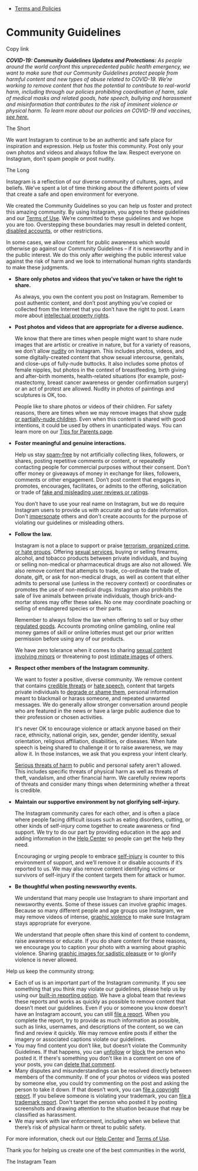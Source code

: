 *   [Terms and Policies](https://help.instagram.com/1417489251945243/?helpref=breadcrumb)

Community Guidelines
====================

Copy link

_**COVID-19: Community Guidelines Updates and Protections:** As people around the world confront this unprecedented public health emergency, we want to make sure that our Community Guidelines protect people from harmful content and new types of abuse related to COVID-19. We’re working to remove content that has the potential to contribute to real-world harm, including through our policies prohibiting coordination of harm, sale of medical masks and related goods, hate speech, bullying and harassment and misinformation that contributes to the risk of imminent violence or physical harm. To learn more about our policies on COVID-19 and vaccines, [see here.](https://help.instagram.com/697825587576762?helpref=faq_content)_

The Short

We want Instagram to continue to be an authentic and safe place for inspiration and expression. Help us foster this community. Post only your own photos and videos and always follow the law. Respect everyone on Instagram, don’t spam people or post nudity.

The Long

Instagram is a reflection of our diverse community of cultures, ages, and beliefs. We’ve spent a lot of time thinking about the different points of view that create a safe and open environment for everyone.

We created the Community Guidelines so you can help us foster and protect this amazing community. By using Instagram, you agree to these guidelines and our [Terms of Use](https://www.instagram.com/legal/terms). We’re committed to these guidelines and we hope you are too. Overstepping these boundaries may result in deleted content, [disabled accounts](https://help.instagram.com/366993040048856?helpref=faq_content), or other restrictions.

In some cases, we allow content for public awareness which would otherwise go against our Community Guidelines – if it is newsworthy and in the public interest. We do this only after weighing the public interest value against the risk of harm and we look to international human rights standards to make these judgments.

*   **Share only photos and videos that you’ve taken or have the right to share.**
    
    As always, you own the content you post on Instagram. Remember to post authentic content, and don’t post anything you’ve copied or collected from the Internet that you don’t have the right to post. Learn more about [intellectual property rights](https://help.instagram.com/126382350847838?helpref=faq_content).
    
*   **Post photos and videos that are appropriate for a diverse audience.**
    
    We know that there are times when people might want to share nude images that are artistic or creative in nature, but for a variety of reasons, we don’t allow [nudity](https://l.instagram.com/?u=https%3A%2F%2Fwww.facebook.com%2Fcommunitystandards%2Fadult_nudity_sexual_activity&e=AT15Sxy49ORoO5Zek0ozAt511M8nT_OmcF5Ib3vwELTO-1dQOrhcTR27xbDuP-R6JeQzuNaJ4WXHHp38oHJVqW4jkouSrwdlSJFk7MkTebT0xRi8SbNGKdOHN5SHAvC3s4J7_2ZtxRQPZYjSDV9A2jnb4XfMAWQxXwdIYQ) on Instagram. This includes photos, videos, and some digitally-created content that show sexual intercourse, genitals, and close-ups of fully-nude buttocks. It also includes some photos of female nipples, but photos in the context of breastfeeding, birth giving and after-birth moments, health-related situations (for example, post-mastectomy, breast cancer awareness or gender confirmation surgery) or an act of protest are allowed. Nudity in photos of paintings and sculptures is OK, too.
    
    People like to share photos or videos of their children. For safety reasons, there are times when we may remove images that show [nude or partially-nude children](https://l.instagram.com/?u=https%3A%2F%2Fwww.facebook.com%2Fcommunitystandards%2Fchild_nudity_sexual_exploitation&e=AT15Sxy49ORoO5Zek0ozAt511M8nT_OmcF5Ib3vwELTO-1dQOrhcTR27xbDuP-R6JeQzuNaJ4WXHHp38oHJVqW4jkouSrwdlSJFk7MkTebT0xRi8SbNGKdOHN5SHAvC3s4J7_2ZtxRQPZYjSDV9A2jnb4XfMAWQxXwdIYQ). Even when this content is shared with good intentions, it could be used by others in unanticipated ways. You can learn more on our [Tips for Parents page](https://help.instagram.com/154475974694511/?helpref=faq_content).
    
*   **Foster meaningful and genuine interactions.**
    
    Help us stay [spam-free](https://l.instagram.com/?u=https%3A%2F%2Fwww.facebook.com%2Fcommunitystandards%2Fspam&e=AT15Sxy49ORoO5Zek0ozAt511M8nT_OmcF5Ib3vwELTO-1dQOrhcTR27xbDuP-R6JeQzuNaJ4WXHHp38oHJVqW4jkouSrwdlSJFk7MkTebT0xRi8SbNGKdOHN5SHAvC3s4J7_2ZtxRQPZYjSDV9A2jnb4XfMAWQxXwdIYQ) by not artificially collecting likes, followers, or shares, posting repetitive comments or content, or repeatedly contacting people for commercial purposes without their consent. Don’t offer money or giveaways of money in exchange for likes, followers, comments or other engagement. Don’t post content that engages in, promotes, encourages, facilitates, or admits to the offering, solicitation or trade of [fake and misleading user reviews or ratings](https://l.instagram.com/?u=https%3A%2F%2Fwww.facebook.com%2Fcommunitystandards%2Ffraud_deception&e=AT15Sxy49ORoO5Zek0ozAt511M8nT_OmcF5Ib3vwELTO-1dQOrhcTR27xbDuP-R6JeQzuNaJ4WXHHp38oHJVqW4jkouSrwdlSJFk7MkTebT0xRi8SbNGKdOHN5SHAvC3s4J7_2ZtxRQPZYjSDV9A2jnb4XfMAWQxXwdIYQ).
    
    You don’t have to use your real name on Instagram, but we do require Instagram users to provide us with accurate and up to date information. Don't [impersonate](https://l.instagram.com/?u=https%3A%2F%2Fwww.facebook.com%2Fcommunitystandards%2Fmisrepresentation&e=AT15Sxy49ORoO5Zek0ozAt511M8nT_OmcF5Ib3vwELTO-1dQOrhcTR27xbDuP-R6JeQzuNaJ4WXHHp38oHJVqW4jkouSrwdlSJFk7MkTebT0xRi8SbNGKdOHN5SHAvC3s4J7_2ZtxRQPZYjSDV9A2jnb4XfMAWQxXwdIYQ) others and don't create accounts for the purpose of violating our guidelines or misleading others.
    
*   **Follow the law.**
    
    Instagram is not a place to support or praise [terrorism, organized crime, or hate groups](https://l.instagram.com/?u=https%3A%2F%2Fwww.facebook.com%2Fcommunitystandards%2Fdangerous_individuals_organizations&e=AT15Sxy49ORoO5Zek0ozAt511M8nT_OmcF5Ib3vwELTO-1dQOrhcTR27xbDuP-R6JeQzuNaJ4WXHHp38oHJVqW4jkouSrwdlSJFk7MkTebT0xRi8SbNGKdOHN5SHAvC3s4J7_2ZtxRQPZYjSDV9A2jnb4XfMAWQxXwdIYQ). Offering [sexual services](https://l.instagram.com/?u=https%3A%2F%2Fwww.facebook.com%2Fcommunitystandards%2Fsexual_solicitation&e=AT15Sxy49ORoO5Zek0ozAt511M8nT_OmcF5Ib3vwELTO-1dQOrhcTR27xbDuP-R6JeQzuNaJ4WXHHp38oHJVqW4jkouSrwdlSJFk7MkTebT0xRi8SbNGKdOHN5SHAvC3s4J7_2ZtxRQPZYjSDV9A2jnb4XfMAWQxXwdIYQ), buying or selling firearms, alcohol, and tobacco products between private individuals, and buying or selling non-medical or pharmaceutical drugs are also not allowed. We also remove content that attempts to trade, co-ordinate the trade of, donate, gift, or ask for non-medical drugs, as well as content that either admits to personal use (unless in the recovery context) or coordinates or promotes the use of non-medical drugs. Instagram also prohibits the sale of live animals between private individuals, though brick-and-mortar stores may offer these sales. No one may coordinate poaching or selling of endangered species or their parts.
    
    Remember to always follow the law when offering to sell or buy other [regulated goods](https://l.instagram.com/?u=https%3A%2F%2Fwww.facebook.com%2Fcommunitystandards%2Fregulated_goods&e=AT15Sxy49ORoO5Zek0ozAt511M8nT_OmcF5Ib3vwELTO-1dQOrhcTR27xbDuP-R6JeQzuNaJ4WXHHp38oHJVqW4jkouSrwdlSJFk7MkTebT0xRi8SbNGKdOHN5SHAvC3s4J7_2ZtxRQPZYjSDV9A2jnb4XfMAWQxXwdIYQ). Accounts promoting online gambling, online real money games of skill or online lotteries must get our prior written permission before using any of our products.
    
    We have zero tolerance when it comes to sharing [sexual content involving minors](https://l.instagram.com/?u=https%3A%2F%2Fwww.facebook.com%2Fcommunitystandards%2Fchild_nudity_sexual_exploitation&e=AT15Sxy49ORoO5Zek0ozAt511M8nT_OmcF5Ib3vwELTO-1dQOrhcTR27xbDuP-R6JeQzuNaJ4WXHHp38oHJVqW4jkouSrwdlSJFk7MkTebT0xRi8SbNGKdOHN5SHAvC3s4J7_2ZtxRQPZYjSDV9A2jnb4XfMAWQxXwdIYQ) or threatening to post [intimate images](https://l.instagram.com/?u=https%3A%2F%2Fwww.facebook.com%2Fcommunitystandards%2Fsexual_exploitation_adults&e=AT15Sxy49ORoO5Zek0ozAt511M8nT_OmcF5Ib3vwELTO-1dQOrhcTR27xbDuP-R6JeQzuNaJ4WXHHp38oHJVqW4jkouSrwdlSJFk7MkTebT0xRi8SbNGKdOHN5SHAvC3s4J7_2ZtxRQPZYjSDV9A2jnb4XfMAWQxXwdIYQ) of others.
    
*   **Respect other members of the Instagram community.**
    
    We want to foster a positive, diverse community. We remove content that contains [credible threats](https://l.instagram.com/?u=https%3A%2F%2Fwww.facebook.com%2Fcommunitystandards%2Fcredible_violence&e=AT15Sxy49ORoO5Zek0ozAt511M8nT_OmcF5Ib3vwELTO-1dQOrhcTR27xbDuP-R6JeQzuNaJ4WXHHp38oHJVqW4jkouSrwdlSJFk7MkTebT0xRi8SbNGKdOHN5SHAvC3s4J7_2ZtxRQPZYjSDV9A2jnb4XfMAWQxXwdIYQ) or [hate speech](https://l.instagram.com/?u=https%3A%2F%2Fwww.facebook.com%2Fcommunitystandards%2Fhate_speech&e=AT15Sxy49ORoO5Zek0ozAt511M8nT_OmcF5Ib3vwELTO-1dQOrhcTR27xbDuP-R6JeQzuNaJ4WXHHp38oHJVqW4jkouSrwdlSJFk7MkTebT0xRi8SbNGKdOHN5SHAvC3s4J7_2ZtxRQPZYjSDV9A2jnb4XfMAWQxXwdIYQ), content that targets private individuals to [degrade or shame them](https://l.instagram.com/?u=https%3A%2F%2Fwww.facebook.com%2Fcommunitystandards%2Fbullying&e=AT15Sxy49ORoO5Zek0ozAt511M8nT_OmcF5Ib3vwELTO-1dQOrhcTR27xbDuP-R6JeQzuNaJ4WXHHp38oHJVqW4jkouSrwdlSJFk7MkTebT0xRi8SbNGKdOHN5SHAvC3s4J7_2ZtxRQPZYjSDV9A2jnb4XfMAWQxXwdIYQ), personal information meant to blackmail or harass someone, and repeated unwanted messages. We do generally allow stronger conversation around people who are featured in the news or have a large public audience due to their profession or chosen activities.
    
    It's never OK to encourage violence or attack anyone based on their race, ethnicity, national origin, sex, gender, gender identity, sexual orientation, religious affiliation, disabilities, or diseases. When hate speech is being shared to challenge it or to raise awareness, we may allow it. In those instances, we ask that you express your intent clearly.
    
    [Serious threats of harm](https://l.instagram.com/?u=https%3A%2F%2Fwww.facebook.com%2Fcommunitystandards%2Fcredible_violence&e=AT15Sxy49ORoO5Zek0ozAt511M8nT_OmcF5Ib3vwELTO-1dQOrhcTR27xbDuP-R6JeQzuNaJ4WXHHp38oHJVqW4jkouSrwdlSJFk7MkTebT0xRi8SbNGKdOHN5SHAvC3s4J7_2ZtxRQPZYjSDV9A2jnb4XfMAWQxXwdIYQ) to public and personal safety aren't allowed. This includes specific threats of physical harm as well as threats of theft, vandalism, and other financial harm. We carefully review reports of threats and consider many things when determining whether a threat is credible.
    
*   **Maintain our supportive environment by not glorifying self-injury.**
    
    The Instagram community cares for each other, and is often a place where people facing difficult issues such as eating disorders, cutting, or other kinds of self-injury come together to create awareness or find support. We try to do our part by providing education in the app and adding information in the [Help Center](https://help.instagram.com/) so people can get the help they need.
    
    Encouraging or urging people to embrace [self-injury](https://l.instagram.com/?u=https%3A%2F%2Fwww.facebook.com%2Fcommunitystandards%2Fsuicide_self_injury_violence&e=AT15Sxy49ORoO5Zek0ozAt511M8nT_OmcF5Ib3vwELTO-1dQOrhcTR27xbDuP-R6JeQzuNaJ4WXHHp38oHJVqW4jkouSrwdlSJFk7MkTebT0xRi8SbNGKdOHN5SHAvC3s4J7_2ZtxRQPZYjSDV9A2jnb4XfMAWQxXwdIYQ) is counter to this environment of support, and we’ll remove it or disable accounts if it’s reported to us. We may also remove content identifying victims or survivors of self-injury if the content targets them for attack or humor.
    
*   **Be thoughtful when posting newsworthy events.**
    
    We understand that many people use Instagram to share important and newsworthy events. Some of these issues can involve graphic images. Because so many different people and age groups use Instagram, we may remove videos of intense, [graphic violence](https://l.instagram.com/?u=https%3A%2F%2Fwww.facebook.com%2Fcommunitystandards%2Fgraphic_violence&e=AT15Sxy49ORoO5Zek0ozAt511M8nT_OmcF5Ib3vwELTO-1dQOrhcTR27xbDuP-R6JeQzuNaJ4WXHHp38oHJVqW4jkouSrwdlSJFk7MkTebT0xRi8SbNGKdOHN5SHAvC3s4J7_2ZtxRQPZYjSDV9A2jnb4XfMAWQxXwdIYQ) to make sure Instagram stays appropriate for everyone.
    
    We understand that people often share this kind of content to condemn, raise awareness or educate. If you do share content for these reasons, we encourage you to caption your photo with a warning about graphic violence. Sharing [graphic images for sadistic pleasure](https://l.instagram.com/?u=https%3A%2F%2Fwww.facebook.com%2Fcommunitystandards%2Fcruel_insensitive&e=AT15Sxy49ORoO5Zek0ozAt511M8nT_OmcF5Ib3vwELTO-1dQOrhcTR27xbDuP-R6JeQzuNaJ4WXHHp38oHJVqW4jkouSrwdlSJFk7MkTebT0xRi8SbNGKdOHN5SHAvC3s4J7_2ZtxRQPZYjSDV9A2jnb4XfMAWQxXwdIYQ) or to glorify violence is never allowed.
    

Help us keep the community strong:

*   Each of us is an important part of the Instagram community. If you see something that you think may violate our guidelines, please help us by using our [built-in reporting option](https://help.instagram.com/165828726894770?helpref=faq_content). We have a global team that reviews these reports and works as quickly as possible to remove content that doesn’t meet our guidelines. Even if you or someone you know doesn’t have an Instagram account, you can still [file a report](https://help.instagram.com/contact/383679321740945). When you complete the report, try to provide as much information as possible, such as links, usernames, and descriptions of the content, so we can find and review it quickly. We may remove entire posts if either the imagery or associated captions violate our guidelines.
*   You may find content you don’t like, but doesn’t violate the Community Guidelines. If that happens, you can [unfollow](https://help.instagram.com/286340048138725?helpref=faq_content) or [block](https://help.instagram.com/426700567389543/?helpref=faq_content) the person who posted it. If there's something you don't like in a comment on one of your posts, you can [delete that comment](https://help.instagram.com/289098941190483?helpref=faq_content).
*   Many disputes and misunderstandings can be resolved directly between members of the community. If one of your photos or videos was posted by someone else, you could try commenting on the post and asking the person to take it down. If that doesn’t work, you can [file a copyright report](https://help.instagram.com/126382350847838?helpref=faq_content). If you believe someone is violating your trademark, you can [file a trademark report](https://help.instagram.com/222826637847963?helpref=faq_content). Don't target the person who posted it by posting screenshots and drawing attention to the situation because that may be classified as harassment.
*   We may work with law enforcement, including when we believe that there’s risk of physical harm or threat to public safety.

For more information, check out our [Help Center](https://help.instagram.com/) and [Terms of Use](https://l.instagram.com/?u=http%3A%2F%2Finstagram.com%2Flegal%2Fterms%2F%23&e=AT15Sxy49ORoO5Zek0ozAt511M8nT_OmcF5Ib3vwELTO-1dQOrhcTR27xbDuP-R6JeQzuNaJ4WXHHp38oHJVqW4jkouSrwdlSJFk7MkTebT0xRi8SbNGKdOHN5SHAvC3s4J7_2ZtxRQPZYjSDV9A2jnb4XfMAWQxXwdIYQ).

Thank you for helping us create one of the best communities in the world,

The Instagram Team